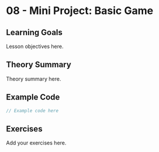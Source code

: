 # 08 - Mini Project: Basic Game

## Learning Goals
Lesson objectives here.

## Theory Summary
Theory summary here.

## Example Code
```csharp
// Example code here
```

## Exercises
Add your exercises here.
